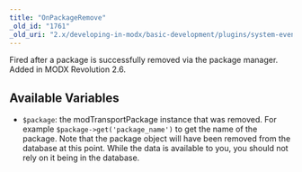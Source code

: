 ```yaml
---
title: "OnPackageRemove"
_old_id: "1761"
_old_uri: "2.x/developing-in-modx/basic-development/plugins/system-events/onpackageremove"
---
```


Fired after a package is successfully removed via the package manager. Added in MODX Revolution 2.6.

## Available Variables

- `$package`: the modTransportPackage instance that was removed. For example `$package->get('package_name')` to get the name of the package. Note that the package object will have been removed from the database at this point. While the data is available to you, you should not rely on it being in the database.
